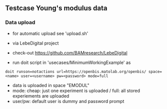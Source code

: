 ## Testcase Young's modulus data

### Data upload
* for automatic upload see 'upload.sh'

* via LebeDigital project
* check-out https://github.com/BAMresearch/LebeDigital 
* run doit script in 'usecases/MinimumWorkingExample' as
```
doit runson=notactions url=https://openbis.matolab.org/openbis/ space=<name> user=<username> pw=<password> mode=full
``` 
* data is uploaded in space "EMODUL"
* mode: cheap: just one experiment is uploaded / full: all stored experiements are uploaded
* user/pw: default user is dummy and password prompt
